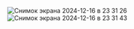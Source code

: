 ![Снимок экрана 2024-12-16 в 23 31 26](https://github.com/user-attachments/assets/11c48f1a-94ad-4199-a88e-56addaefb8a2)
![Снимок экрана 2024-12-16 в 23 31 43](https://github.com/user-attachments/assets/4da4325b-e9dc-4d86-a49f-704ab5372ac8)

 
